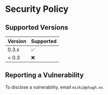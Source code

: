 # Security Policy

## Supported Versions

| Version | Supported          |
| ------- | ------------------ |
| 0.3.x   | :white_check_mark: |
| < 0.3   | :x:                |

## Reporting a Vulnerability

To disclose a vulnerability, email ```miski@phugh.es```
